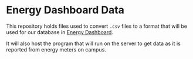 # Energy Dashboard Data
This repository holds files used to convert `.csv` files to a format that will be used for our database in [Energy Dashboard](https://www.github.com/mgamlem3/Energy-Dashboard).

It will also host the program that will run on the server to get data as it is reported from energy meters on campus.